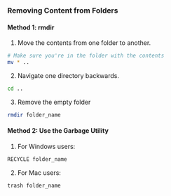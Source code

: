 ### Removing Content from Folders

#### Method 1: rmdir

1. Move the contents from one folder to another.

```bash
# Make sure you're in the folder with the contents
mv * ..
```

2. Navigate one directory backwards.
```bash
cd ..
```
3. Remove the empty folder
```bash
rmdir folder_name
```

#### Method 2: Use the Garbage Utility

1. For Windows users:
```bash
RECYCLE folder_name
```

2. For Mac users:
```bash
trash folder_name
```

     
